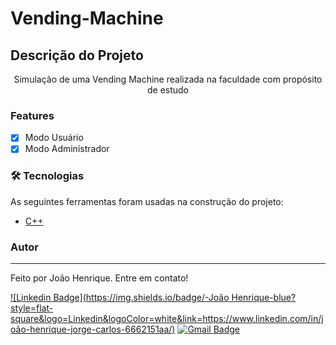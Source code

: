 # Vending-Machine

## Descrição do Projeto
<p align="center">Simulação de uma Vending Machine realizada na faculdade com propósito de estudo</p>

### Features

- [x] Modo Usuário
- [x] Modo Administrador

### 🛠 Tecnologias

As seguintes ferramentas foram usadas na construção do projeto:

- [C++](https://docs.microsoft.com/pt-br/cpp/cpp/?view=msvc-170)

### Autor
---

Feito por João Henrique. Entre em contato!

[![Linkedin Badge](https://img.shields.io/badge/-João Henrique-blue?style=flat-square&logo=Linkedin&logoColor=white&link=https://www.linkedin.com/in/joão-henrique-jorge-carlos-6662151aa/)](https://www.linkedin.com/in/joão-henrique-jorge-carlos-6662151aa/) 
[![Gmail Badge](https://img.shields.io/badge/-joaohenriquejc@hotmail.com-c14438?style=flat-square&logo=Gmail&logoColor=white&link=mailto:joaohenriquejc@hotmail.com)](joaohenriquejc@hotmail.com)
